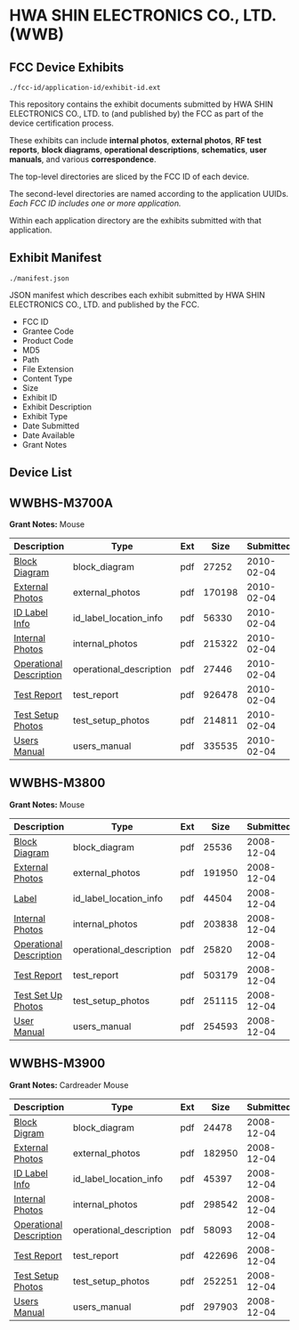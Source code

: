 # HWA SHIN ELECTRONICS CO., LTD. (WWB)
## FCC Device Exhibits

```
./fcc-id/application-id/exhibit-id.ext
```

This repository contains the exhibit documents submitted by HWA SHIN ELECTRONICS CO., LTD. to (and published by) the FCC as part of the device certification process.

These exhibits can include **internal photos**, **external photos**, **RF test reports**, **block diagrams**, **operational descriptions**, **schematics**, **user manuals**, and various **correspondence**.

The top-level directories are sliced by the FCC ID of each device.

The second-level directories are named according to the application UUIDs. *Each FCC ID includes one or more application.*

Within each application directory are the exhibits submitted with that application. 

## Exhibit Manifest

```
./manifest.json
```

JSON manifest which describes each exhibit submitted by HWA SHIN ELECTRONICS CO., LTD. and published by the FCC.

- FCC ID
- Grantee Code
- Product Code
- MD5
- Path
- File Extension
- Content Type
- Size
- Exhibit ID
- Exhibit Description
- Exhibit Type
- Date Submitted
- Date Available
- Grant Notes

## Device List
## WWBHS-M3700A
**Grant Notes:** Mouse

| Description | Type | Ext | Size | Submitted | Available |
| ----------- | ---- | --- | ---- | --------- | --------- |
| [Block Diagram](WWBHS-M3700A/70d06409f2c6525a4978411213fa900d/1237123.pdf) | block_diagram | pdf | 27252 | 2010-02-04 | 2010-02-04 |
| [External Photos](WWBHS-M3700A/70d06409f2c6525a4978411213fa900d/1237121.pdf) | external_photos | pdf | 170198 | 2010-02-04 | 2010-02-04 |
| [ID Label Info](WWBHS-M3700A/70d06409f2c6525a4978411213fa900d/1237120.pdf) | id_label_location_info | pdf | 56330 | 2010-02-04 | 2010-02-04 |
| [Internal Photos](WWBHS-M3700A/70d06409f2c6525a4978411213fa900d/1237122.pdf) | internal_photos | pdf | 215322 | 2010-02-04 | 2010-02-04 |
| [Operational Description](WWBHS-M3700A/70d06409f2c6525a4978411213fa900d/1237124.pdf) | operational_description | pdf | 27446 | 2010-02-04 | 2010-02-04 |
| [Test Report](WWBHS-M3700A/70d06409f2c6525a4978411213fa900d/1237126.pdf) | test_report | pdf | 926478 | 2010-02-04 | 2010-02-04 |
| [Test Setup Photos](WWBHS-M3700A/70d06409f2c6525a4978411213fa900d/1237119.pdf) | test_setup_photos | pdf | 214811 | 2010-02-04 | 2010-02-04 |
| [Users Manual](WWBHS-M3700A/70d06409f2c6525a4978411213fa900d/1237125.pdf) | users_manual | pdf | 335535 | 2010-02-04 | 2010-02-04 |
## WWBHS-M3800
**Grant Notes:** Mouse

| Description | Type | Ext | Size | Submitted | Available |
| ----------- | ---- | --- | ---- | --------- | --------- |
| [Block Diagram](WWBHS-M3800/d0b9eabf642f27b498676aa73b130210/1039655.pdf) | block_diagram | pdf | 25536 | 2008-12-04 | 2008-12-04 |
| [External Photos](WWBHS-M3800/d0b9eabf642f27b498676aa73b130210/1039653.pdf) | external_photos | pdf | 191950 | 2008-12-04 | 2008-12-04 |
| [Label](WWBHS-M3800/d0b9eabf642f27b498676aa73b130210/1039652.pdf) | id_label_location_info | pdf | 44504 | 2008-12-04 | 2008-12-04 |
| [Internal Photos](WWBHS-M3800/d0b9eabf642f27b498676aa73b130210/1039654.pdf) | internal_photos | pdf | 203838 | 2008-12-04 | 2008-12-04 |
| [Operational Description](WWBHS-M3800/d0b9eabf642f27b498676aa73b130210/1039656.pdf) | operational_description | pdf | 25820 | 2008-12-04 | 2008-12-04 |
| [Test Report](WWBHS-M3800/d0b9eabf642f27b498676aa73b130210/1039658.pdf) | test_report | pdf | 503179 | 2008-12-04 | 2008-12-04 |
| [Test Set Up Photos](WWBHS-M3800/d0b9eabf642f27b498676aa73b130210/1039651.pdf) | test_setup_photos | pdf | 251115 | 2008-12-04 | 2008-12-04 |
| [User Manual](WWBHS-M3800/d0b9eabf642f27b498676aa73b130210/1039657.pdf) | users_manual | pdf | 254593 | 2008-12-04 | 2008-12-04 |
## WWBHS-M3900
**Grant Notes:** Cardreader Mouse

| Description | Type | Ext | Size | Submitted | Available |
| ----------- | ---- | --- | ---- | --------- | --------- |
| [Block Digram](WWBHS-M3900/b32d4433647ff048da6e6ac943db359c/1039625.pdf) | block_diagram | pdf | 24478 | 2008-12-04 | 2008-12-04 |
| [External Photos](WWBHS-M3900/b32d4433647ff048da6e6ac943db359c/1039623.pdf) | external_photos | pdf | 182950 | 2008-12-04 | 2008-12-04 |
| [ID Label Info](WWBHS-M3900/b32d4433647ff048da6e6ac943db359c/1039622.pdf) | id_label_location_info | pdf | 45397 | 2008-12-04 | 2008-12-04 |
| [Internal Photos](WWBHS-M3900/b32d4433647ff048da6e6ac943db359c/1039624.pdf) | internal_photos | pdf | 298542 | 2008-12-04 | 2008-12-04 |
| [Operational Description](WWBHS-M3900/b32d4433647ff048da6e6ac943db359c/1039626.pdf) | operational_description | pdf | 58093 | 2008-12-04 | 2008-12-04 |
| [Test Report](WWBHS-M3900/b32d4433647ff048da6e6ac943db359c/1039628.pdf) | test_report | pdf | 422696 | 2008-12-04 | 2008-12-04 |
| [Test Setup Photos](WWBHS-M3900/b32d4433647ff048da6e6ac943db359c/1039621.pdf) | test_setup_photos | pdf | 252251 | 2008-12-04 | 2008-12-04 |
| [Users Manual](WWBHS-M3900/b32d4433647ff048da6e6ac943db359c/1039627.pdf) | users_manual | pdf | 297903 | 2008-12-04 | 2008-12-04 |
